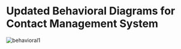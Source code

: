 # Updated Behavioral Diagrams for Contact Management System

![behavioral1](https://user-images.githubusercontent.com/101514904/161425070-3750a87d-380c-4bd5-9866-b65ea545ca05.png)
